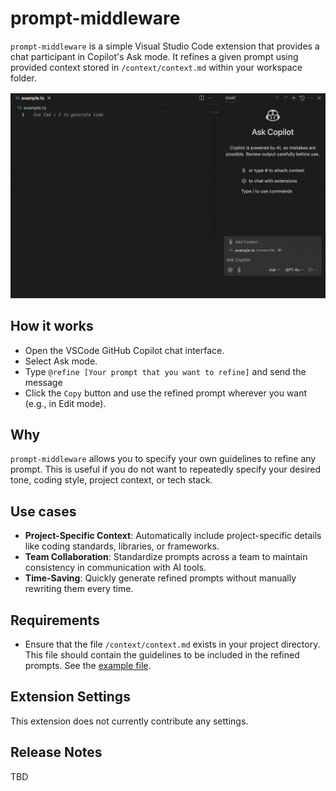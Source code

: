# prompt-middleware

`prompt-middleware` is a simple Visual Studio Code extension that provides a chat participant in Copilot's Ask mode. It refines a given prompt using provided context stored in `/context/context.md` within your workspace folder.

![](./assets/demo.gif)

## How it works

- Open the VSCode GitHub Copilot chat interface.
- Select Ask mode.
- Type ```@refine [Your prompt that you want to refine]``` and send the message
- Click the `Copy` button and use the refined prompt wherever you want (e.g., in Edit mode).

## Why

`prompt-middleware` allows you to specify your own guidelines to refine any prompt. This is useful if you do not want to repeatedly specify your desired tone, coding style, project context, or tech stack.

## Use cases

- **Project-Specific Context**: Automatically include project-specific details like coding standards, libraries, or frameworks.
- **Team Collaboration**: Standardize prompts across a team to maintain consistency in communication with AI tools.
- **Time-Saving**: Quickly generate refined prompts without manually rewriting them every time.

## Requirements

- Ensure that the file `/context/context.md` exists in your project directory. This file should contain the guidelines to be included in the refined prompts. See the [example file](/context/context.md).

## Extension Settings

This extension does not currently contribute any settings.

## Release Notes

TBD